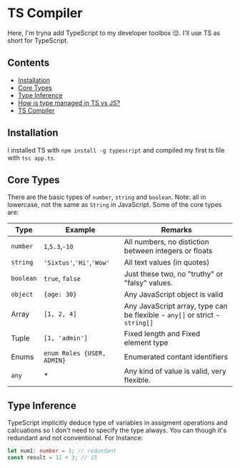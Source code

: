 # TS Compiler

Here, I'm tryna add TypeScript to my developer toolbox 😌. I'll use TS as short for TypeScript.

## Contents

- [Installation](#installation)
- [Core Types](#core-types)
- [Type Inference](#type-inference)
- [How is type managed in TS vs JS?](#type-management)
- [TS Compiler](https://github.com/sixtusagbo/learn_ts/tree/ts-compiler)

## Installation

I installed TS with `npm install -g typescript` and compiled my first ts file with `tsc app.ts`.

## Core Types

There are the basic types of `number`, `string` and `boolean`. Note: all in lowercase, not the same as `String` in JavaScript.
Some of the core types are:

| Type      | Example                    | Remarks                                                                     |
| --------- | -------------------------- | --------------------------------------------------------------------------- |
| `number`  | `1`,`5.3`,`-10`            | All numbers, no distiction between integers or floats                       |
| `string`  | `'Sixtus'`,`'Hi'`,`'Wow'`  | All text values (in quotes)                                                 |
| `boolean` | `true`, `false`            | Just these two, no "truthy" or "falsy" values.                              |
| `object`  | `{age: 30}`                | Any JavaScript object is valid                                              |
| Array     | `[1, 2, 4]`                | Any JavaScript array, type can be flexible - `any[]` or strict - `string[]` |
| Tuple     | `[1, 'admin']`             | Fixed length and Fixed element type                                         |
| Enums     | `enum Roles {USER, ADMIN}` | Enumerated contant identifiers                                              |
| `any`     | \*                         | Any kind of value is valid, very flexible.                                  |

## Type Inference

TypeScript implicitly deduce type of variables in assigment operations and calcuations so I don't need to specify the type always. You can though it's redundant and not conventional.
For Instance:

```ts
let num1: number = 3; // redundant
const result = 12 + 3; // 15
```
